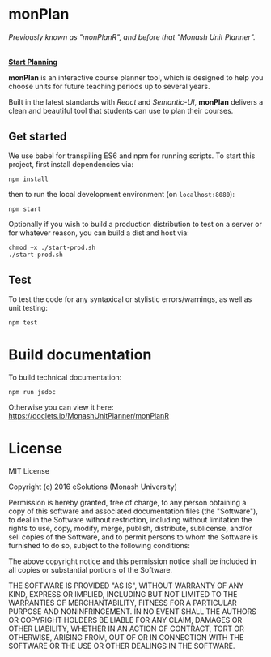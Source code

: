 # monPlan
###### _Previously known as "monPlanR", and before that "Monash Unit Planner"_.

**[Start Planning](http://www.monplan.tech)**

**monPlan** is an interactive course planner tool, which is designed to help you choose units for future teaching periods up to several years.

Built in the latest standards with _React_ and _Semantic-UI_, **monPlan** delivers a clean and beautiful tool that students can use to plan their courses.

## Get started
We use babel for transpiling ES6 and npm for running scripts. To start this project, first install dependencies via:
```
npm install
```
then to run the local development environment (on `localhost:8080`):
```
npm start
```
Optionally if you wish to build a production distribution to test on a server or for whatever reason, you can build a dist and host via:
```
chmod +x ./start-prod.sh
./start-prod.sh
```

## Test
To test the code for any syntaxical or stylistic errors/warnings, as well as unit testing:
```
npm test
```
# Build documentation
To build technical documentation:
```
npm run jsdoc
```
Otherwise you can view it here: https://doclets.io/MonashUnitPlanner/monPlanR
# License
MIT License

Copyright (c) 2016 eSolutions (Monash University)

Permission is hereby granted, free of charge, to any person obtaining a copy
of this software and associated documentation files (the "Software"), to deal
in the Software without restriction, including without limitation the rights
to use, copy, modify, merge, publish, distribute, sublicense, and/or sell
copies of the Software, and to permit persons to whom the Software is
furnished to do so, subject to the following conditions:

The above copyright notice and this permission notice shall be included in all
copies or substantial portions of the Software.

THE SOFTWARE IS PROVIDED "AS IS", WITHOUT WARRANTY OF ANY KIND, EXPRESS OR
IMPLIED, INCLUDING BUT NOT LIMITED TO THE WARRANTIES OF MERCHANTABILITY,
FITNESS FOR A PARTICULAR PURPOSE AND NONINFRINGEMENT. IN NO EVENT SHALL THE
AUTHORS OR COPYRIGHT HOLDERS BE LIABLE FOR ANY CLAIM, DAMAGES OR OTHER
LIABILITY, WHETHER IN AN ACTION OF CONTRACT, TORT OR OTHERWISE, ARISING FROM,
OUT OF OR IN CONNECTION WITH THE SOFTWARE OR THE USE OR OTHER DEALINGS IN THE
SOFTWARE.

